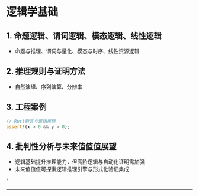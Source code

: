 ﻿# 逻辑学基础

## 1. 命题逻辑、谓词逻辑、模态逻辑、线性逻辑

- 命题与推理、谓词与量化、模态与时序、线性资源逻辑

## 2. 推理规则与证明方法

- 自然演绎、序列演算、分辨率

## 3. 工程案例

```rust
// Rust断言与逻辑推理
assert!(x > 0 && y > 0);
```

## 4. 批判性分析与未来值值值展望

- 逻辑基础提升推理能力，但高阶逻辑与自动化证明需加强
- 未来值值值可探索逻辑推理引擎与形式化验证集成

"

---
